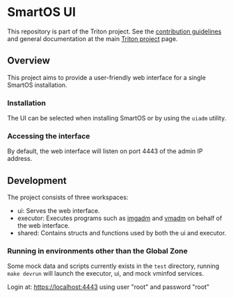 <!--
    This Source Code Form is subject to the terms of the Mozilla Public
    License, v. 2.0. If a copy of the MPL was not distributed with this
    file, You can obtain one at http://mozilla.org/MPL/2.0/.
-->

<!--
    Copyright 2024 MNX Cloud, Inc.
-->

# SmartOS UI

This repository is part of the Triton project. See the [contribution
guidelines](https://github.com/TritonDataCenter/triton/blob/master/CONTRIBUTING.md)
and general documentation at the main
[Triton project](https://github.com/TritonDataCenter/triton) page.

## Overview

This project aims to provide a user-friendly web interface for a single SmartOS
installation.

### Installation

The UI can be selected when installing SmartOS or by using the `uiadm` utility.

### Accessing the interface

By default, the web interface will listen on port 4443 of the admin IP address.

## Development

The project consists of three workspaces:

- ui: Serves the web interface.
- executor: Executes programs such as [imgadm][imgadm] and [vmadm][vmadm] on
  behalf of the web interface.
- shared: Contains structs and functions used by both the ui and executor.

### Running in environments other than the Global Zone

Some mock data and scripts currently exists in the `test` directory, running
`make devrun` will launch the executor, ui, and mock vminfod services.

Login at: [https://localhost:4443](http://localhost:4443) using user "root" and
password "root"

[imgadm]: https://smartos.org/man/8/imgadm
[vmadm]: https://smartos.org/man/8/vmadm

